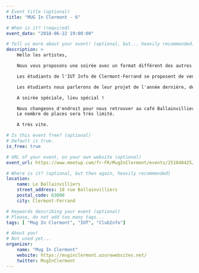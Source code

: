 ```yaml
---
# Event title (optional)
title: "MUG In Clermont - 6"

# When is it? (required)
event_date: "2018-06-22 19:00:00"

# Tell us more about your event! (optional, but... heavily recommended)
description: >
    Hello les artistes,

    Nous vous proposons une soirée avec un format différent des autres fois.

    Les étudiants de l'IUT Info de Clermont-Ferrand se proposent de venir nous parler de leurs projets informatiques au sein du Club Informatique, animé par Marc Chevaldonné, Maître de Conférences à l'IUT.

    Les étudiants nous parlerons de leur projet de l'année dernière, développé en Xamarin. Leur objectif est de réaliser une application de programmation de robot à destination des enfants.

    A soirée spéciale, lieu spécial !

    Nous changeons d'endroit pour nous retrouver au café Ballainvilliers.
    Le nombre de places sera très limité.

    A très vite.

# Is this event free? (optional)
# Default is true.
is_free: true

# URL of your event, on your own website (optional)
event_url: https://www.meetup.com/fr-FR/MugInClermont/events/251648425/

# Where is it? (optional, but then again, heavily recommended)
location:
    name: Le Ballainvilliers
    street_address: 18 rue Ballainvilliers
    postal_code: 63000
    city: Clermont-Ferrand

# Keywords describing your event (optional)
# Please, do not add too many tags...
tags: [ "Mug In Clermont", "IUT", "ClubInfo"]

# About you!
# Not used yet...
organizer:
    name: "Mug In Clermont"
    website: https://muginclermont.azurewebsites.net/
    twitter: MugInClermont
---
```

